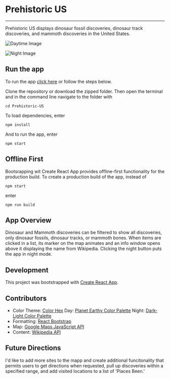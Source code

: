 # Prehistoric US

---

Prehistoric US displays dinosaur fossil discoveries, dinosaur track discoveries, and mammoth discoveries in the United States.

![Daytime Image](https://farm2.staticflickr.com/1875/42850857590_6656d32219_k.jpg)

![Night Image](https://farm2.staticflickr.com/1868/42850858320_4708c16203_k.jpg)

## Run the app

To run the app [click here]() or follow the steps below.

Clone the repository or download the zipped folder. Then open the terminal and in the command line navigate to the folder with

```
cd Prehistoric-US
```

To load dependencies, enter

```
npm install
```

And to run the app, enter

```
npm start
```

## Offline First

Bootsrapping wit Create React App provides offline-first functionality for the production build. To create a production build of the app, instead of

```
npm start
```

enter

```
npm run build
```

## App Overview

Dinosaur and Mammoth discoveries can be filtered to show all discoveries, only dinosaur fossils, dinosaur tracks, or mammoth bones. When items are clicked in a list, its marker on the map animates and an info window opens above it displaying the name from Wikipedia. Clicking the night button puts the app in night mode.

## Development

This project was bootstrapped with [Create React App](https://github.com/facebookincubator/create-react-app).

## Contributors

- Color Theme: [Color Hex](http://www.color-hex.com)
  Day: [Planet Earthy Color Palette](http://www.color-hex.com/color-palette/65423)
  Night: [Dark-Light Color Palette](https://www.color-hex.com/color-palette/64811)
- Formatting: [React Bootstrap](http://reactstrap.github.io)
- Map: [Google Maps JavaScript API](https://developers.google.com/maps/documentation/javascript/tutorial)
- Content: [Wikipedia API](https://www.mediawiki.org/wiki/API:Main_page)

## Future Directions

I'd like to add more sites to the mapp and create additional funcitonality that permits users to get directions when requested, pull up discoveries within a specified range, and add visited locations to a list of 'Places Been.'
